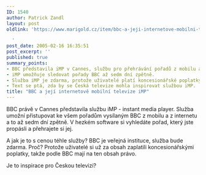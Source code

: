 ```yaml
---
ID: 1540
author: Patrick Zandl
layout: post
oldlink: 'https://www.marigold.cz/item/bbc-a-jeji-internetove-mobilni-televize-imp

  '
post_date: 2005-02-16 16:35:51
post_excerpt: ''
published: true
summary_points:
- BBC představila iMP v Cannes, službu pro přehrávání pořadů z mobilu a internetu.
- iMP umožňuje sledovat pořady BBC až sedm dní zpětně.
- Služba iMP je zdarma, protože uživatelé platí koncesionářské poplatky.
- Text se ptá, zda by se Česká televize mohla inspirovat službou iMP.
title: "BBC a její internetově mobilní televize iMP"
---
```


<p>BBC právě v Cannes představila službu iMP -
instant media player. Služba umožní přistupovat ke všem pořadům
vysílaným BBC z mobilu a z internetu a to až sedm dní zpětně. V hezkém
software si vyhledáte pořad, který jste propásli a přehrajete si jej.</p>

<p>A
jak je to s cenou téhle služby? BBC je veřejná instituce, služba bude
zdarma. Proč? Protože uživatelé si už za obsah zaplatili
koncesionářskými poplatky, takže podle BBC mají na ten obsah právo.</p>

<p>Je to inspirace pro Českou televizi?
</p>